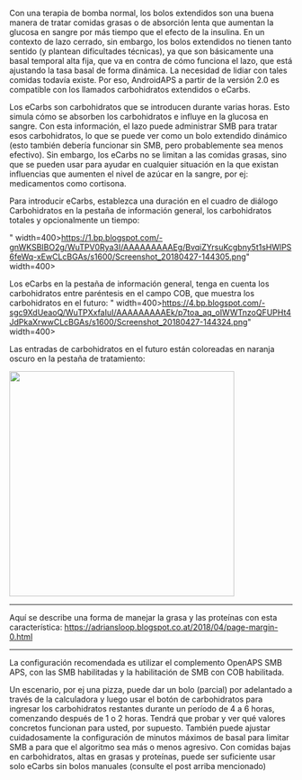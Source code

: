 

Con una terapia de bomba normal, los bolos extendidos son una buena manera de tratar comidas grasas o de absorción lenta que aumentan la glucosa en sangre por más tiempo que el efecto de la insulina. En un contexto de lazo cerrado, sin embargo, los bolos extendidos no tienen tanto sentido (y plantean dificultades técnicas), ya que son básicamente una basal temporal alta fija, que va en contra de cómo funciona el lazo, que está ajustando la tasa basal de forma dinámica. La necesidad de lidiar con tales comidas todavía existe. Por eso, AndroidAPS a partir de la versión 2.0 es compatible con los llamados carbohidratos extendidos o eCarbs.


Los eCarbs son carbohidratos que se introducen durante varias horas. Esto simula cómo se absorben los carbohidratos e influye en la glucosa en sangre. Con esta información, el lazo puede administrar SMB para tratar esos carbohidratos, lo que se puede ver como
un bolo extendido dinámico (esto también debería funcionar sin SMB, pero probablemente sea menos efectivo). Sin embargo, los eCarbs no se limitan a las comidas grasas, sino que se pueden usar para ayudar en cualquier situación en la que existan influencias que aumenten el nivel de azúcar en la sangre, por ej: medicamentos como cortisona.
 

Para introducir eCarbs, establezca una duración en el cuadro de diálogo Carbohidratos en la pestaña de información general, los carbohidratos totales y opcionalmente un tiempo:

" width=400>https://1.bp.blogspot.com/-gnWKSBIBO2g/WuTPV0Rya3I/AAAAAAAAAEg/BvqiZYrsuKcgbny5t1sHWlPS6feWq-xEwCLcBGAs/s1600/Screenshot_20180427-144305.png" width=400>


Los eCarbs en la pestaña de información general, tenga en cuenta los carbohidratos entre paréntesis en el campo COB, que muestra los carbohidratos en el futuro:
" width=400>https://4.bp.blogspot.com/-sgc9XdUeaoQ/WuTPXxfaIuI/AAAAAAAAAEk/p7toa_aq_oIWWTnzoQFUPHt4JdPkaXrwwCLcBGAs/s1600/Screenshot_20180427-144324.png" width=400>

Las entradas de carbohidratos en el futuro están coloreadas en naranja oscuro en la pestaña de tratamiento:

<img src="https://user-images.githubusercontent.com/1732305/38613978-e6d1748e-3d8b-11e8-9d62-154fe73443da.png" width=400>

***
Aquí se describe una forma de manejar la grasa y las proteínas con esta característica: https://adriansloop.blogspot.co.at/2018/04/page-margin-0.html
***
 
La configuración recomendada es utilizar el complemento OpenAPS SMB APS, con las SMB habilitadas y la habilitación de SMB con COB habilitada.

Un escenario, por ej una pizza, puede dar un bolo (parcial) por adelantado a través de la calculadora y luego usar el botón de carbohidratos para ingresar los carbohidratos restantes durante un período de 4 a 6 horas, comenzando después de 1 o 2 horas. Tendrá que probar y ver qué valores concretos funcionan para usted, por supuesto. También puede ajustar cuidadosamente la configuración
de minutos máximos de basal para limitar SMB a para que el algoritmo sea más o menos agresivo. Con comidas bajas en carbohidratos, altas en grasas y proteínas, puede ser suficiente usar solo eCarbs sin bolos manuales (consulte el post arriba mencionado)

